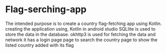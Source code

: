 # Flag-serching-app
The intended purpose is to create a country flag-fetching app using Kotlin.  creating the application using, Kotlin in android studio SQLlite is used to store the data in the database. okhttp3 is used for fetching the data and network it has a login page page to search the country page to show the listed country added with its flag
